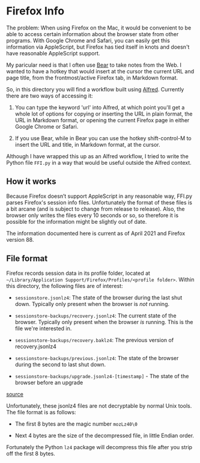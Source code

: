 # Firefox Info

The problem: When using Firefox on the Mac, it would be convenient to
be able to access certain information about the browser state from
other programs. With Google Chrome and Safari, you can easily get this
information via AppleScript, but Firefox has tied itself in knots and
doesn't have reasonable AppleScript support.

My paricular need is that I often use [Bear](https://bear.app) to take
notes from the Web. I wanted to have a hotkey that would insert at the cursor
the current URL and page title, from the frontmost/active Firefox tab, in Markdown format. 

So, in this directory you will find a workflow built using [Alfred](https://www.alfredapp.com/). Currently there are two ways of accessing it:

1. You can type the keyword 'url' into Alfred, at which point you'll get a whole lot of options for copying or inserting the URL in plain format, the URL in Markdown format, or opening the current Firefox page in either Google Chrome or Safari.

2. If you use Bear, while in Bear you can use the hotkey shift-control-M to insert the URL and title, in Markdown format, at the cursor.

Although I have wrapped this up as an Alfred workflow, I tried to write the Python file `FFI.py` in a way that would be useful outside the Alfred context.

## How it works
Because Firefox doesn’t support AppleScript in any reasonable way, FFI.py parses Firefox's session info files. Unfortunately the format of these files is a bit arcane (and is subject to change from release to release). Also, the browser only writes the files every 10 seconds or so, so therefore it is possible for the information might be slightly out of date.

The information documented here is current as of April 2021 and
Firefox version 88.

## File format

Firefox records session data in its profile folder, located
at `~/Library/Application Support/Firefox/Profiles/<profile
folder>`. Within this directory, the following files are of interest:

* `sessionstore.jsonlz4`: The state of the browser during the last
  shut down. Typically only present when the browser is _not_ running.

* `sessionstore-backups/recovery.jsonlz4`: The current state of the
  browser. Typically only present when the browser _is_ running. This
  is the file we're interested in.

* `sessionstore-backups/recovery.baklz4`: The previous version of recovery.jsonlz4

* `sessionstore-backups/previous.jsonlz4`: The state of the browser during the second to last shut down.

* `sessionstore-backups/upgrade.jsonlz4-[timestamp]` - The state of the browser before an upgrade

[source](https://www.foxtonforensics.com/blog/post/analysing-firefox-session-restore-data-mozlz4-jsonlz4)


Unfortunately, these jsonlz4 files are not decryptable by normal Unix
tools.  The file format is as follows:

* The first 8 bytes are the magic number `mozLz40\0`

* Next 4 bytes are the size of the decompressed file, in little Endian
  order.

Fortunately the Python `lz4` package will decompress this file after
you strip off the first 8 bytes.
